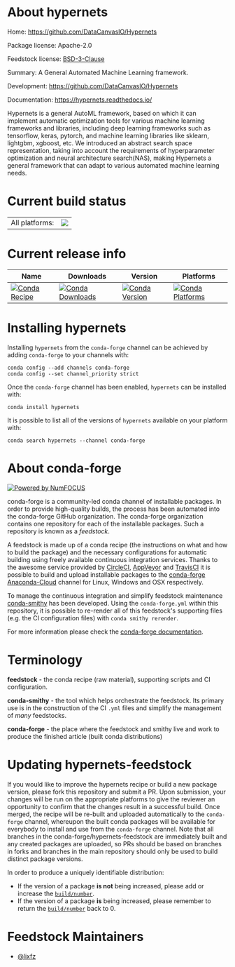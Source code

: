 About hypernets
===============

Home: https://github.com/DataCanvasIO/Hypernets

Package license: Apache-2.0

Feedstock license: [BSD-3-Clause](https://github.com/conda-forge/hypernets-feedstock/blob/master/LICENSE.txt)

Summary: A General Automated Machine Learning framework.

Development: https://github.com/DataCanvasIO/Hypernets

Documentation: https://hypernets.readthedocs.io/

Hypernets is a general AutoML framework, based on which it can implement automatic
optimization tools for various machine learning frameworks and libraries, including
deep learning frameworks such as tensorflow, keras, pytorch, and machine learning
libraries like sklearn, lightgbm, xgboost, etc.  We introduced an abstract search
space representation, taking into account the requirements of hyperparameter
optimization and neural architecture search(NAS), making Hypernets a general
framework that can adapt to various automated machine learning needs.


Current build status
====================


<table><tr><td>All platforms:</td>
    <td>
      <a href="https://dev.azure.com/conda-forge/feedstock-builds/_build/latest?definitionId=14792&branchName=master">
        <img src="https://dev.azure.com/conda-forge/feedstock-builds/_apis/build/status/hypernets-feedstock?branchName=master">
      </a>
    </td>
  </tr>
</table>

Current release info
====================

| Name | Downloads | Version | Platforms |
| --- | --- | --- | --- |
| [![Conda Recipe](https://img.shields.io/badge/recipe-hypernets-green.svg)](https://anaconda.org/conda-forge/hypernets) | [![Conda Downloads](https://img.shields.io/conda/dn/conda-forge/hypernets.svg)](https://anaconda.org/conda-forge/hypernets) | [![Conda Version](https://img.shields.io/conda/vn/conda-forge/hypernets.svg)](https://anaconda.org/conda-forge/hypernets) | [![Conda Platforms](https://img.shields.io/conda/pn/conda-forge/hypernets.svg)](https://anaconda.org/conda-forge/hypernets) |

Installing hypernets
====================

Installing `hypernets` from the `conda-forge` channel can be achieved by adding `conda-forge` to your channels with:

```
conda config --add channels conda-forge
conda config --set channel_priority strict
```

Once the `conda-forge` channel has been enabled, `hypernets` can be installed with:

```
conda install hypernets
```

It is possible to list all of the versions of `hypernets` available on your platform with:

```
conda search hypernets --channel conda-forge
```


About conda-forge
=================

[![Powered by
NumFOCUS](https://img.shields.io/badge/powered%20by-NumFOCUS-orange.svg?style=flat&colorA=E1523D&colorB=007D8A)](https://numfocus.org)

conda-forge is a community-led conda channel of installable packages.
In order to provide high-quality builds, the process has been automated into the
conda-forge GitHub organization. The conda-forge organization contains one repository
for each of the installable packages. Such a repository is known as a *feedstock*.

A feedstock is made up of a conda recipe (the instructions on what and how to build
the package) and the necessary configurations for automatic building using freely
available continuous integration services. Thanks to the awesome service provided by
[CircleCI](https://circleci.com/), [AppVeyor](https://www.appveyor.com/)
and [TravisCI](https://travis-ci.com/) it is possible to build and upload installable
packages to the [conda-forge](https://anaconda.org/conda-forge)
[Anaconda-Cloud](https://anaconda.org/) channel for Linux, Windows and OSX respectively.

To manage the continuous integration and simplify feedstock maintenance
[conda-smithy](https://github.com/conda-forge/conda-smithy) has been developed.
Using the ``conda-forge.yml`` within this repository, it is possible to re-render all of
this feedstock's supporting files (e.g. the CI configuration files) with ``conda smithy rerender``.

For more information please check the [conda-forge documentation](https://conda-forge.org/docs/).

Terminology
===========

**feedstock** - the conda recipe (raw material), supporting scripts and CI configuration.

**conda-smithy** - the tool which helps orchestrate the feedstock.
                   Its primary use is in the construction of the CI ``.yml`` files
                   and simplify the management of *many* feedstocks.

**conda-forge** - the place where the feedstock and smithy live and work to
                  produce the finished article (built conda distributions)


Updating hypernets-feedstock
============================

If you would like to improve the hypernets recipe or build a new
package version, please fork this repository and submit a PR. Upon submission,
your changes will be run on the appropriate platforms to give the reviewer an
opportunity to confirm that the changes result in a successful build. Once
merged, the recipe will be re-built and uploaded automatically to the
`conda-forge` channel, whereupon the built conda packages will be available for
everybody to install and use from the `conda-forge` channel.
Note that all branches in the conda-forge/hypernets-feedstock are
immediately built and any created packages are uploaded, so PRs should be based
on branches in forks and branches in the main repository should only be used to
build distinct package versions.

In order to produce a uniquely identifiable distribution:
 * If the version of a package **is not** being increased, please add or increase
   the [``build/number``](https://docs.conda.io/projects/conda-build/en/latest/resources/define-metadata.html#build-number-and-string).
 * If the version of a package **is** being increased, please remember to return
   the [``build/number``](https://docs.conda.io/projects/conda-build/en/latest/resources/define-metadata.html#build-number-and-string)
   back to 0.

Feedstock Maintainers
=====================

* [@lixfz](https://github.com/lixfz/)

